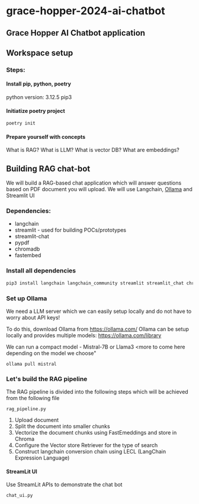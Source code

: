 # grace-hopper-2024-ai-chatbot
## Grace Hopper AI Chatbot application

## Workspace setup

### Steps: 
#### Install pip, python, poetry
python version: 3.12.5
pip3

#### Initiatize poetry project
```bash
poetry init
```

#### Prepare yourself with concepts 
What is RAG?
What is LLM?
What is vector DB? 
What are embeddings? 

## Building RAG chat-bot 
We will build a RAG-based chat application which will answer questions based on PDF document you will upload. 
We will use Langchain, [Ollama](https://ollama.com/) and Streamlit UI

### Dependencies:

- langchain
- streamlit - used for building POCs/prototypes 
- streamlit-chat
- pypdf
- chromadb
- fastembed

### Install all dependencies
```bash
pip3 install langchain langchain_community streamlit streamlit_chat chromadb pypdf fastembed
```
### Set up Ollama
We need a LLM server which we can easily setup locally and do not have to worry about API keys!

To do this, download Ollama from https://ollama.com/ 
Ollama can be setup locally and provides multiple models: https://ollama.com/library

We can run a compact model - Mistral-7B or Llama3
<more to come here depending on the model we choose" 

```
ollama pull mistral
```
### Let's build the RAG pipeline
The RAG pipeline is divided into the following steps which will be achieved from the following file
```
rag_pipeline.py
```
1. Upload document 
2. Split the document into smaller chunks
3. Vectorize the document chunks using FastEmeddings and store in Chroma
4. Configure the Vector store Retriever for the type of search
5. Construct langchain conversion chain using LECL (LangChain Expression Language)

#### StreamLit UI
Use StreamLit APIs to demonstrate the chat bot
```
chat_ui.py
```






